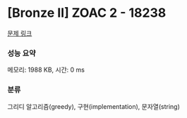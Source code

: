 # [Bronze II] ZOAC 2 - 18238 

[문제 링크](https://www.acmicpc.net/problem/18238) 

### 성능 요약

메모리: 1988 KB, 시간: 0 ms

### 분류

그리디 알고리즘(greedy), 구현(implementation), 문자열(string)

